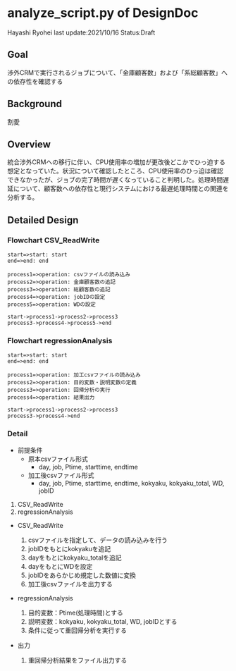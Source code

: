 # analyze_script.py of DesignDoc

Hayashi Ryohei
last update:2021/10/16
Status:Draft

## Goal

渉外CRMで実行されるジョブについて、「金庫顧客数」および「系総顧客数」への依存性を確認する

## Background

割愛

## Overview

統合渉外CRMへの移行に伴い、CPU使用率の増加が更改後どこかでひっ迫する想定となっていた。状況について確認したところ、CPU使用率のひっ迫は確認できなかったが、ジョブの完了時間が遅くなっていること判明した。処理時間遅延について、顧客数への依存性と現行システムにおける最遅処理時間との関連を分析する。

## Detailed Design

### Flowchart CSV_ReadWrite

```flow
start=>start: start
end=>end: end

process1=>operation: csvファイルの読み込み
process2=>operation: 金庫顧客数の追記
process3=>operation: 総顧客数の追記
process4=>operation: jobIDの設定
process5=>operation: WDの設定

start->process1->process2->process3
process3->process4->process5->end
```

### Flowchart regressionAnalysis

```flow
start=>start: start
end=>end: end

process1=>operation: 加工csvファイルの読み込み
process2=>operation: 目的変数・説明変数の定義
process3=>operation: 回帰分析の実行
process4=>operation: 結果出力

start->process1->process2->process3
process3->process4->end
```

### Detail

- 前提条件
  - 原本csvファイル形式
    - day, job, Ptime, starttime, endtime
  - 加工後csvファイル形式
    - day, job, Ptime, starttime, endtime, kokyaku, kokyaku_total, WD, jobID

1. CSV_ReadWrite
2. regressionAnalysis  

- CSV_ReadWrite
  1. csvファイルを指定して、データの読み込みを行う  
  2. jobIDをもとにkokyakuを追記
  3. dayをもとにkokyaku_totalを追記
  4. dayをもとにWDを設定
  5. jobIDをあらかじめ規定した数値に変換
  6. 加工後csvファイルを出力する

- regressionAnalysis
  1. 目的変数：Ptime(処理時間)とする
  2. 説明変数：kokyaku, kokyaku_total, WD, jobIDとする
  3. 条件に従って重回帰分析を実行する
- 出力
  1. 重回帰分析結果をファイル出力する
